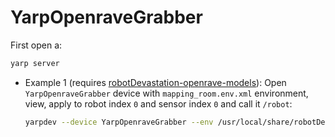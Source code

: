 # YarpOpenraveGrabber

First open a:
```bash
yarp server
```

- Example 1 (requires [robotDevastation-openrave-models](https://github.com/roboticslab-uc3m/robotDevastation-openrave-models)): Open `YarpOpenraveGrabber` device with `mapping_room.env.xml` environment, view, apply to robot index `0` and sensor index `0` and call it `/robot`:
   ```bash
   yarpdev --device YarpOpenraveGrabber --env /usr/local/share/robotDevastation-openrave-models/contexts/openrave/ecro/mapping_room.env.xml --robotIndex 0 --sensorIndex 1 --view
   ```
